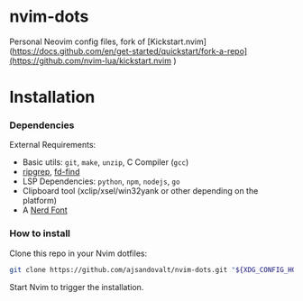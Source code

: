 # nvim-dots

Personal Neovim config files, fork of [Kickstart.nvim](https://docs.github.com/en/get-started/quickstart/fork-a-repo](https://github.com/nvim-lua/kickstart.nvim ) 

# Installation

### Dependencies

External Requirements:
- Basic utils: `git`, `make`, `unzip`, C Compiler (`gcc`)
- [ripgrep](https://github.com/BurntSushi/ripgrep#installation),
  [fd-find](https://github.com/sharkdp/fd#installation)
- LSP Dependencies: `python`, `npm`, `nodejs`, `go`
- Clipboard tool (xclip/xsel/win32yank or other depending on the platform)
- A [Nerd Font](https://www.nerdfonts.com/)

### How to install

Clone this repo in your Nvim dotfiles:

```sh
git clone https://github.com/ajsandovalt/nvim-dots.git "${XDG_CONFIG_HOME:-$HOME/.config}"/nvim
```
Start Nvim to trigger the installation.

